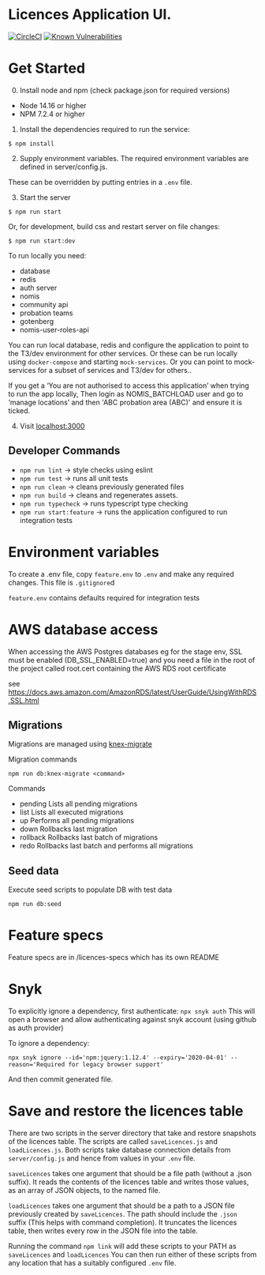 # Licences Application UI.

[![CircleCI](https://circleci.com/gh/ministryofjustice/licences/tree/main.svg?style=svg)](https://circleci.com/gh/ministryofjustice/licences)
[![Known Vulnerabilities](https://snyk.io/test/github/ministryofjustice/licences/badge.svg)](https://snyk.io/test/github/ministryofjustice/licences)

# Get Started

0. Install node and npm (check package.json for required versions)

- Node 14.16 or higher
- NPM 7.2.4 or higher

1. Install the dependencies required to run the service:

```
$ npm install
```

2. Supply environment variables. The required environment variables are defined in server/config.js.

These can be overridden by putting entries in a `.env` file.

3. Start the server

```
$ npm run start
```

Or, for development, build css and restart server on file changes:

```
$ npm run start:dev
```

To run locally you need:
- database
- redis
- auth server
- nomis
- community api
- probation teams
- gotenberg
- nomis-user-roles-api

You can run local database, redis and configure the application to point to the T3/dev environment for other services.
Or these can be run locally using `docker-compose` and starting `mock-services`.
Or you can point to mock-services for a subset of services and T3/dev for others..

If you get a ‘You are not authorised to access this application’ when trying to run the app locally, 
Then login as NOMIS_BATCHLOAD user and go to ‘manage locations’ and then 'ABC probation area (ABC)' and ensure it is ticked.

4. Visit [localhost:3000](http://localhost:3000/)

## Developer Commands

- `npm run lint` -> style checks using eslint
- `npm run test` -> runs all unit tests
- `npm run clean` -> cleans previously generated files
- `npm run build` -> cleans and regenerates assets.
- `npm run typecheck` -> runs typescript type checking
- `npm run start:feature` -> runs the application configured to run integration tests


# Environment variables

To create a .env file, copy `feature.env` to `.env` and make any required changes.
This file is `.gitignore`d

`feature.env` contains defaults required for integration tests 

# AWS database access

When accessing the AWS Postgres databases eg for the stage env, SSL must be enabled (DB_SSL_ENABLED=true) and you
need a file in the root of the project called root.cert containing the AWS RDS root certificate

see https://docs.aws.amazon.com/AmazonRDS/latest/UserGuide/UsingWithRDS.SSL.html

## Migrations

Migrations are managed using [knex-migrate](https://github.com/sheerun/knex-migrate)

Migration commands

```
npm run db:knex-migrate <command>
```

Commands

- pending Lists all pending migrations
- list Lists all executed migrations
- up Performs all pending migrations
- down Rollbacks last migration
- rollback Rollbacks last batch of migrations
- redo Rollbacks last batch and performs all migrations

## Seed data

Execute seed scripts to populate DB with test data

```
npm run db:seed
```

# Feature specs

Feature specs are in /licences-specs which has its own README

# Snyk

To explicitly ignore a dependency, first authenticate: `npx snyk auth`
This will open a browser and allow authenticating against snyk account (using github as auth provider)

To ignore a dependency:

```
npx snyk ignore --id='npm:jquery:1.12.4' --expiry='2020-04-01' --reason='Required for legacy browser support'
```

And then commit generated file.

# Save and restore the licences table
There are two scripts in the server directory that take and restore snapshots of the licences table.
The scripts are called `saveLicences.js` and `loadLicences.js`.  Both scripts take database connection details from `server/config.js`
and hence from values in your `.env` file.

`saveLicences` takes one argument that should be a file path (without a .json suffix). It
reads the contents of the licences table and writes those values, as an array of JSON objects, to the named file.

`loadLicences` takes one argument that should be a path to a JSON file previously created by `saveLicences`. The path
should include the `.json` suffix (This helps with command completion). It truncates the licences table,
then writes every row in the JSON file into the table.

Running the command `npm link` will add these scripts to your PATH as `saveLicences` and `loadLicences`
You can then run either of these scripts from any location that has a suitably configured `.env` file.



